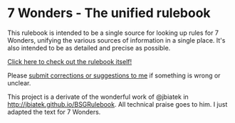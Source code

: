 # 7 Wonders - The unified rulebook

This rulebook is intended to be a single source for looking up rules for 7 Wonders, unifying the various sources of information in a single place. It's also intended to be as detailed and precise as possible.

[Click here to check out the rulebook itself!](http://lironcareto.github.io/7wRulebook/rulebook.html)

Please [submit corrections or suggestions to me](https://github.com/lironcareto/7wRulebook/issues) if something is wrong or unclear. 

This project is a derivate of the wonderful work of @jbiatek in http://jbiatek.github.io/BSGRulebook. All technical praise goes to him. I just adapted the text for 7 Wonders.